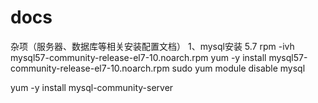 # docs
杂项（服务器、数据库等相关安装配置文档）
1、mysql安装 5.7
rpm -ivh mysql57-community-release-el7-10.noarch.rpm
 yum -y install mysql57-community-release-el7-10.noarch.rpm
 sudo yum module disable mysql
 
 yum -y install mysql-community-server

